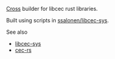 [Cross](https://github.com/rust-embedded/cross) builder for libcec rust libraries.


Built using scripts in [ssalonen/libcec-sys](https://github.com/ssalonen/libcec-sys/tree/master/scripts/docker).

See also

- [libcec-sys](https://github.com/ssalonen/libcec-sys/)
- [cec-rs](https://github.com/ssalonen/cec-rs)